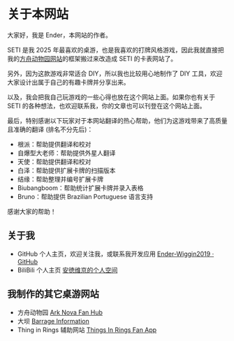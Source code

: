 # 关于本网站

大家好，我是 Ender，本网站的作者。

SETI 是我 2025 年最喜欢的桌游，也是我喜欢的打牌风格游戏，因此我就直接把我的[方舟动物园网站](https://ark-nova.ender-wiggin.com)的框架搬过来改造成 SETI 的卡表网站了。

另外，因为这款游戏非常适合 DIY，所以我也比较用心地制作了 DIY 工具，欢迎大家设计出属于自己的有趣卡牌并分享出来。

以及，我会把我自己玩游戏的一些心得也放在这个网站上面。如果你也有关于 SETI 的各种想法，也欢迎联系我，你的文章也可以刊登在这个网站上面。

最后，特别感谢以下玩家对于本网站翻译的热心帮助，他们为这游戏带来了高质量且准确的翻译 (排名不分先后)：

- 根派：帮助提供翻译和校对
- 自爆型大老师：帮助提供外星人翻译
- 天使：帮助提供翻译和校对
- 白泽：帮助提供扩展卡牌的扫描版本
- 结缘：帮助整理并编号扩展卡牌
- Biubangboom：帮助统计扩展卡牌并录入表格
- Bruno：帮助提供 Brazilian Portuguese 语言支持

感谢大家的帮助！

## 关于我

- GitHub 个人主页，欢迎关注我，或联系我开发应用 [Ender-Wiggin2019 · GitHub](https://github.com/Ender-Wiggin2019)
- BiliBili 个人主页 [安徳维京的个人空间](https://space.bilibili.com/12411973)

## 我制作的其它桌游网站

- 方舟动物园 [Ark Nova Fan Hub](https://ark-nova.ender-wiggin.com/zh-CN)
- 大坝 [Barrage Information](https://barrage.ender-wiggin.com/zh-CN)
- Thing in Rings 辅助网站 [Things In Rings Fan App](https://things-in-rings.vercel.app/zh-CN)
